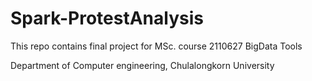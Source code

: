 # Spark-ProtestAnalysis
This repo contains final project for MSc. course 2110627 BigData Tools

Department of Computer engineering, Chulalongkorn University
